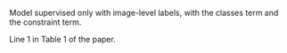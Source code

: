 Model supervised only with image-level labels, with the classes term and the constraint term.

Line 1 in Table 1 of the paper.

